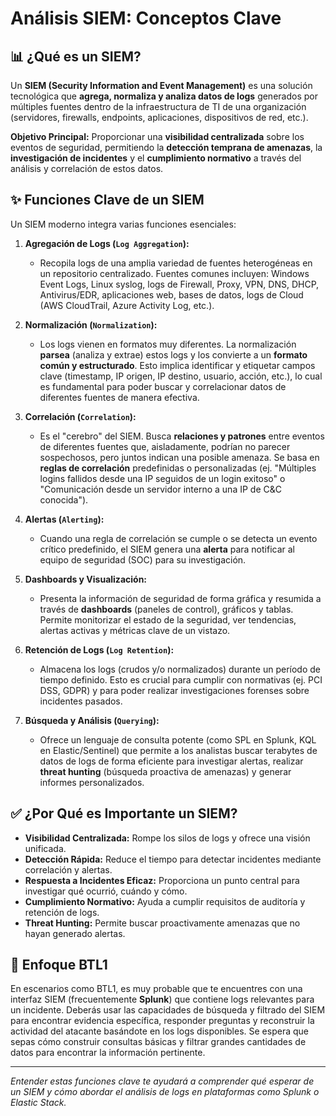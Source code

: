 # Análisis SIEM: Conceptos Clave

## 📊 ¿Qué es un SIEM?

Un **SIEM (Security Information and Event Management)** es una solución tecnológica que **agrega, normaliza y analiza datos de logs** generados por múltiples fuentes dentro de la infraestructura de TI de una organización (servidores, firewalls, endpoints, aplicaciones, dispositivos de red, etc.).

**Objetivo Principal:** Proporcionar una **visibilidad centralizada** sobre los eventos de seguridad, permitiendo la **detección temprana de amenazas**, la **investigación de incidentes** y el **cumplimiento normativo** a través del análisis y correlación de estos datos.

## ✨ Funciones Clave de un SIEM

Un SIEM moderno integra varias funciones esenciales:

1.  **Agregación de Logs (`Log Aggregation`):**
    * Recopila logs de una amplia variedad de fuentes heterogéneas en un repositorio centralizado. Fuentes comunes incluyen: Windows Event Logs, Linux syslog, logs de Firewall, Proxy, VPN, DNS, DHCP, Antivirus/EDR, aplicaciones web, bases de datos, logs de Cloud (AWS CloudTrail, Azure Activity Log, etc.).

2.  **Normalización (`Normalization`):**
    * Los logs vienen en formatos muy diferentes. La normalización **parsea** (analiza y extrae) estos logs y los convierte a un **formato común y estructurado**. Esto implica identificar y etiquetar campos clave (timestamp, IP origen, IP destino, usuario, acción, etc.), lo cual es fundamental para poder buscar y correlacionar datos de diferentes fuentes de manera efectiva.

3.  **Correlación (`Correlation`):**
    * Es el "cerebro" del SIEM. Busca **relaciones y patrones** entre eventos de diferentes fuentes que, aisladamente, podrían no parecer sospechosos, pero juntos indican una posible amenaza. Se basa en **reglas de correlación** predefinidas o personalizadas (ej. "Múltiples logins fallidos desde una IP seguidos de un login exitoso" o "Comunicación desde un servidor interno a una IP de C&C conocida").

4.  **Alertas (`Alerting`):**
    * Cuando una regla de correlación se cumple o se detecta un evento crítico predefinido, el SIEM genera una **alerta** para notificar al equipo de seguridad (SOC) para su investigación.

5.  **Dashboards y Visualización:**
    * Presenta la información de seguridad de forma gráfica y resumida a través de **dashboards** (paneles de control), gráficos y tablas. Permite monitorizar el estado de la seguridad, ver tendencias, alertas activas y métricas clave de un vistazo.

6.  **Retención de Logs (`Log Retention`):**
    * Almacena los logs (crudos y/o normalizados) durante un período de tiempo definido. Esto es crucial para cumplir con normativas (ej. PCI DSS, GDPR) y para poder realizar investigaciones forenses sobre incidentes pasados.

7.  **Búsqueda y Análisis (`Querying`):**
    * Ofrece un lenguaje de consulta potente (como SPL en Splunk, KQL en Elastic/Sentinel) que permite a los analistas buscar terabytes de datos de logs de forma eficiente para investigar alertas, realizar **threat hunting** (búsqueda proactiva de amenazas) y generar informes personalizados.

## ✅ ¿Por Qué es Importante un SIEM?

* **Visibilidad Centralizada:** Rompe los silos de logs y ofrece una visión unificada.
* **Detección Rápida:** Reduce el tiempo para detectar incidentes mediante correlación y alertas.
* **Respuesta a Incidentes Eficaz:** Proporciona un punto central para investigar qué ocurrió, cuándo y cómo.
* **Cumplimiento Normativo:** Ayuda a cumplir requisitos de auditoría y retención de logs.
* **Threat Hunting:** Permite buscar proactivamente amenazas que no hayan generado alertas.

## 🎯 Enfoque BTL1

En escenarios como BTL1, es muy probable que te encuentres con una interfaz SIEM (frecuentemente **Splunk**) que contiene logs relevantes para un incidente. Deberás usar las capacidades de búsqueda y filtrado del SIEM para encontrar evidencia específica, responder preguntas y reconstruir la actividad del atacante basándote en los logs disponibles. Se espera que sepas cómo construir consultas básicas y filtrar grandes cantidades de datos para encontrar la información pertinente.

---
*Entender estas funciones clave te ayudará a comprender qué esperar de un SIEM y cómo abordar el análisis de logs en plataformas como Splunk o Elastic Stack.*
